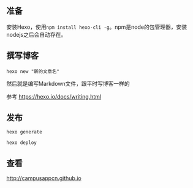 ## 准备

安装Hexo，使用```npm install hexo-cli -g```。npm是node的包管理器，安装nodejs之后会自动存在。

## 撰写博客

```hexo new "新的文章名"```

然后就是编写Markdown文件，跟平时写博客一样的

参考 https://hexo.io/docs/writing.html

## 发布

```hexo generate```

```hexo deploy```

## 查看

http://campusappcn.github.io
